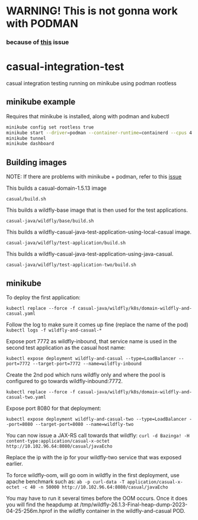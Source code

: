 # WARNING! This is not gonna work with PODMAN
### because of [this](https://github.com/kubernetes/minikube/issues/14932) issue

# casual-integration-test
casual integration testing running on minikube using podman rootless

## minikube example

Requires that minikube is installed, along with podman and kubectl

```bash
minikube config set rootless true
minikube start --driver=podman --container-runtime=containerd --cpus 4 --memory 8g --disk-size='30gb'
minikube tunnel
minikube dashboard
```

## Building images

NOTE: If there are problems with minikube + podman, refer to this [issue](https://github.com/kubernetes/minikube/issues/14018)

This builds a casual-domain-1.5.13 image

`casual/build.sh`

This builds a wildfly-base image that is then used for the test applications.

`casual-java/wildfly/base/build.sh`

This builds a wildfly-casual-java-test-application-using-local-casual image.

`casual-java/wildfly/test-application/build.sh`

This builds a wildfly-casual-java-test-application-using-java-casual.

`casual-java/wildfly/test-application-two/build.sh`

## minikube

To deploy the first application:

`kubectl replace --force -f casual-java/wildfly/k8s/domain-wildfly-and-casual.yaml`

Follow the log to make sure it comes up fine (replace the name of the pod)
`kubectl logs -f wildfly-and-casual-*`

Expose port 7772 as wildfly-inbound, that service name is used in the second test application as the casual host name:

`kubectl expose deployment wildfly-and-casual --type=LoadBalancer --port=7772 --target-port=7772 --name=wildfly-inbound`

Create the 2nd pod which runs wildfly only and where the pool is configured to go towards wildfly-inbound:7772.

`kubectl replace --force -f casual-java/wildfly/k8s/domain-wildfly-and-casual-two.yaml`

Expose port 8080 for that deployment:

`kubectl expose deployment wildfly-and-casual-two --type=LoadBalancer --port=8080 --target-port=8080 --name=wildfly-two`

You can now issue a JAX-RS call towards that wildfly:
`curl -d Bazinga! -H content-type:application/casual-x-octet http://10.102.96.64:8080/casual/javaEcho`

Replace the ip with the ip for your wildfly-two service that was exposed earlier.

To force wildfly-oom, will go oom in wildfly in the first deployment, use apache benchmark such as:
`ab -p curl-data -T application/casual-x-octet -c 40 -n 50000 http://10.102.96.64:8080/casual/javaEcho`

You may have to run it several times before the OOM occurs.
Once it does you will find the heapdump at /tmp/wildfly-26.1.3-Final-heap-dump-2023-04-25-256m.hprof in the wildfly container in the wildfly-and-casual POD.
